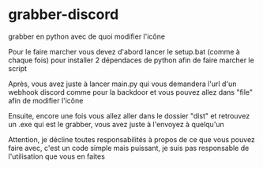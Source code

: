 # grabber-discord
grabber en python avec de quoi modifier l'icône

Pour le faire marcher vous devez d'abord lancer le setup.bat (comme à chaque fois) pour installer 2 dépendaces de python afin de faire marcher le script

Après, vous avez juste à lancer main.py qui vous demandera l'url d'un webhook discord comme pour la backdoor et vous pouvez allez dans "file" afin de modifier l'icône

Ensuite, encore une fois vous allez aller dans le dossier "dist" et retrouvez un .exe qui est le grabber, vous avez juste à l'envoyez à quelqu'un

Attention, je décline toutes responsabilités à propos de ce que vous pouvez faire avec, c'est un code simple mais puissant, je suis pas responsable de l'utilisation que vous en faites

